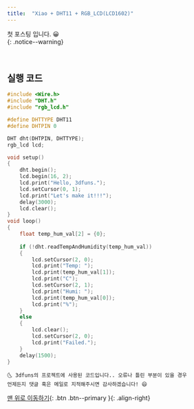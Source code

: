 ```yaml
---
title:  "Xiao + DHT11 + RGB_LCD(LCD1602)" 
---
```



첫 포스팅 입니다. 😀    
{: .notice--warning}

<br>

## 실행 코드
```cpp
#include <Wire.h>
#include "DHT.h"
#include "rgb_lcd.h"

#define DHTTYPE DHT11
#define DHTPIN 0

DHT dht(DHTPIN, DHTTYPE);
rgb_lcd lcd;

void setup()
{
    dht.begin();
    lcd.begin(16, 2);
    lcd.print("Hello, 3dfuns.");
    lcd.setCursor(0, 1);
    lcd.print("Let's make it!!!");
    delay(3000);
    lcd.clear();
}
void loop()
{
    float temp_hum_val[2] = {0};
    
    if (!dht.readTempAndHumidity(temp_hum_val))
    {
        lcd.setCursor(2, 0);
        lcd.print("Temp: ");
        lcd.print(temp_hum_val[1]);
        lcd.print("C");
        lcd.setCursor(2, 1);
        lcd.print("Humi: ");
        lcd.print(temp_hum_val[0]);
        lcd.print("%");
    }
    else
    {
        lcd.clear();
        lcd.setCursor(2, 0);
        lcd.print("Failed.");
    }
    delay(1500);
}
```

    🌜 3dfuns의 프로젝트에 사용된 코드입니다.. 오류나 틀린 부분이 있을 경우 
    언제든지 댓글 혹은 메일로 지적해주시면 감사하겠습니다! 😄

[맨 위로 이동하기](#){: .btn .btn--primary }{: .align-right}
